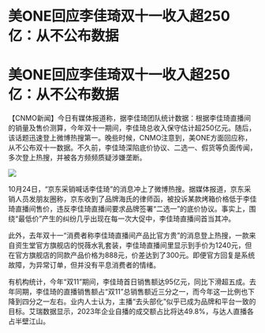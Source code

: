 # 美ONE回应李佳琦双十一收入超250亿：从不公布数据

# 美ONE回应李佳琦双十一收入超250亿：从不公布数据

【CNMO新闻】今日有媒体报道称，据李佳琦团队统计数据：根据李佳琦直播间的销量及售价测算，今年双十一期间，李佳琦总收入保守估计超250亿元。随后，该话题迅速登上微博热搜第一。晚些时候，CNMO注意到，美ONE方面回应称，从不公布双十一数据。不久前，李佳琦深陷底价协议、二选一、假货等负面传闻，多次登上热搜，并被各方频频质疑涉嫌垄断。

![](https://inews.gtimg.com/om_bt/OMne5XHxZOQCcPvki1dKxNBEWamR4dN2Gu0OmeGFGCZ7wAA/1000)

10月24日，“京东采销喊话李佳琦”的消息冲上了微博热搜。据媒体报道，京东采销人员发朋友圈称，京东收到了品牌海氏的律师函，被投诉某款烤箱价格低于李佳琦直播间售价，违反李佳琦直播间要求品牌签署“二选一”的底价协议。事实上，围绕“最低价”产生的纠纷几乎出现在每一次大促中，李佳琦直播间首当其冲。

此外，去年双十一“消费者称李佳琦直播间产品比官方贵”的消息登上热搜，一款来自资生堂官方旗舰店的悦薇水乳套装，李佳琦直播间里显示到手价为1240元，但在官方旗舰店的同款产品价格为888元，价差达到了300元。即便官方回复是系统故障，为异常订单，但并没有平息消费者的情绪。

有机构统计，今年“双11”期间，李佳琦首日销售额达95亿元，同比下滑超五成。去年同期，李佳琦的直播销售额占“双11”总销售额近三分之一，而今年这一比例也下降到四分之一左右。业内人士认为，主播“去头部化”似乎已成为品牌和平台一致的目标。艾瑞数据显示，2023年企业自播的成交额占比将达49.8%，与达人直播各占半壁江山。

